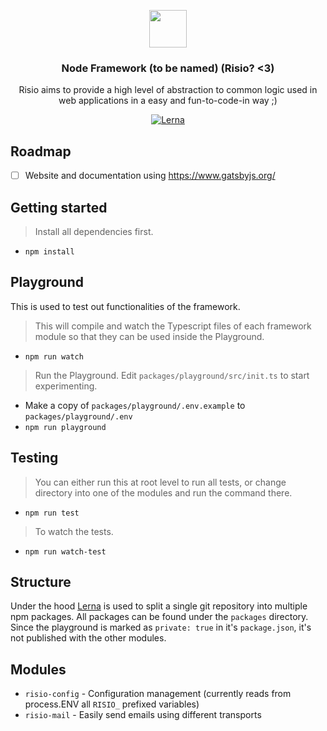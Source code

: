 <p align="center">
    <img src="https://avatars3.githubusercontent.com/u/37673741?s=200&v=4" height="60">
    <h3 align="center">Node Framework (to be named) (Risio? <3)</h3>
    <p align="center">Risio aims to provide a high level of abstraction to common logic used in web applications in a easy and fun-to-code-in way ;)<p>
    <p align="center">
        <a href="https://lernajs.io/">
            <img src="https://img.shields.io/badge/maintained%20with-lerna-cc00ff.svg" alt="Lerna">
        </a>
    </p>
</p>

## Roadmap

- [ ] Website and documentation using https://www.gatsbyjs.org/

## Getting started

> Install all dependencies first.

- `npm install`

## Playground

This is used to test out functionalities of the framework.

> This will compile and watch the Typescript files of each framework module so that they can be used inside the Playground.

- `npm run watch`

> Run the Playground. Edit `packages/playground/src/init.ts` to start experimenting.

- Make a copy of `packages/playground/.env.example` to `packages/playground/.env`
- `npm run playground`

## Testing

> You can either run this at root level to run all tests, or change directory into one of the modules and run the command there.

- `npm run test`

> To watch the tests.

- `npm run watch-test`

## Structure

Under the hood [Lerna](https://lernajs.io/) is used to split a single git repository into multiple npm packages. All packages can be found under the `packages` directory. Since the playground is marked as `private: true` in it's `package.json`, it's not published with the other modules.

## Modules

- `risio-config` - Configuration management (currently reads from process.ENV all `RISIO_` prefixed variables)
- `risio-mail` - Easily send emails using different transports
